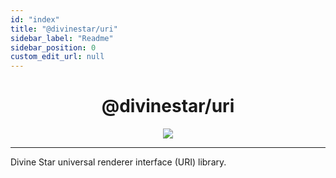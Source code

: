 ```yaml
---
id: "index"
title: "@divinestar/uri"
sidebar_label: "Readme"
sidebar_position: 0
custom_edit_url: null
---
```


<h1 align="center">
@divinestar/uri
</h1>

<p align="center">
<img src="https://divine-star-software.github.io/DigitalAssets/images/logo-small.png"/>
</p>

---

Divine Star universal renderer interface (URI) library.
